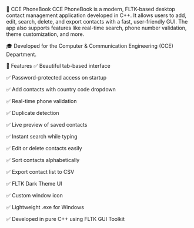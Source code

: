 📱 CCE PhoneBook
CCE PhoneBook is a modern, FLTK-based desktop contact management application developed in C++. It allows users to add, edit, search, delete, and export contacts with a fast, user-friendly GUI. The app also supports features like real-time search, phone number validation, theme customization, and more.

🎓 Developed for the Computer & Communication Engineering (CCE) Department.

🚀 Features
✅ Beautiful tab-based interface

✅ Password-protected access on startup

✅ Add contacts with country code dropdown

✅ Real-time phone validation

✅ Duplicate detection

✅ Live preview of saved contacts

✅ Instant search while typing

✅ Edit or delete contacts easily

✅ Sort contacts alphabetically

✅ Export contact list to CSV

✅ FLTK Dark Theme UI

✅ Custom window icon

✅ Lightweight .exe for Windows

✅ Developed in pure C++ using FLTK GUI Toolkit
